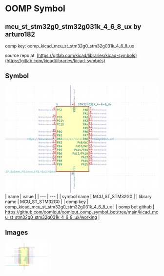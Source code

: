 # OOMP Symbol  
## mcu_st_stm32g0_stm32g031k_4_6_8_ux  by arturo182  
  
oomp key: oomp_kicad_mcu_st_stm32g0_stm32g031k_4_6_8_ux  
  
source repo at: [https://gitlab.com/kicad/libraries/kicad-symbols](https://gitlab.com/kicad/libraries/kicad-symbols)  
## Symbol  
  
[![working.png](working_600.png)](working.png)  
| name | value | 
| --- | --- | 
| symbol name | MCU_ST_STM32G0 | 
| library name | MCU_ST_STM32G0 | 
| oomp key | oomp_kicad_mcu_st_stm32g0_stm32g031k_4_6_8_ux | 
| oomp bot github | https://github.com/oomlout/oomlout_oomp_symbol_bot/tree/main/kicad_mcu_st_stm32g0_stm32g031k_4_6_8_ux/working | 
## Images  
  
[![working.png](working_140.png)](working.png)  
